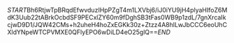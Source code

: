 $START$Bh6RtjwTpBRqdEfwvduzIHpPZgT4m1LXVbj6/iJ0iYU9jH4plyaHIfoZ6MdK3Uub22tABrkOcbdSF9PECxlZY60m9fDghSB3tFas0WB9p1zdL/7gnXrcaIkcjwD9D1/JQW42CMs+h2uheH4hoZxEGKk30z+Ztzz4A8hlLwJbCCC6eoUhCXldYNpeWTCPVMXE0QFlyEPO6wDiLD4eO25glQ==$END$